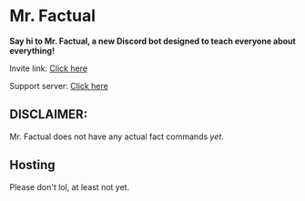 # Mr. Factual
**Say hi to Mr. Factual, a new Discord bot designed to teach everyone about everything!**

Invite link: [Click here](https://discord.com/oauth2/authorize?client_id=812869459374243872&scope=bot&permissions=379968)

Support server: [Click here](https://discord.gg/yXkB68EA8S)

## DISCLAIMER:
Mr. Factual does not have any actual fact commands *yet*.

## Hosting
Please don't lol, at least not yet.
